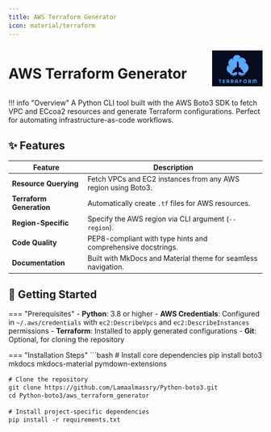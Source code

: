 ```yaml
---
title: AWS Terraform Generator
icon: material/terraform
---
```

<div style="display: flex; align-items: center; justify-content: space-between;">
  <h1>AWS Terraform Generator</h1>
  <img src="logo.png" alt="AWS Terraform Generator Logo" width="100"/>
</div>

!!! info "Overview"
    A Python CLI tool built with the AWS Boto3 SDK to fetch VPC and ECcoa2 resources and generate Terraform configurations. Perfect for automating infrastructure-as-code workflows.

## ✨ Features

| Feature | Description |
|---------|-------------|
| **Resource Querying** | Fetch VPCs and EC2 instances from any AWS region using Boto3. |
| **Terraform Generation** | Automatically create `.tf` files for AWS resources. |
| **Region-Specific** | Specify the AWS region via CLI argument (`--region`). |
| **Code Quality** | PEP8-compliant with type hints and comprehensive docstrings. |
| **Documentation** | Built with MkDocs and Material theme for seamless navigation. |

## 🚀 Getting Started

=== "Prerequisites"
    - **Python**: 3.8 or higher
    - **AWS Credentials**: Configured in `~/.aws/credentials` with `ec2:DescribeVpcs` and `ec2:DescribeInstances` permissions
    - **Terraform**: Installed to apply generated configurations
    - **Git**: Optional, for cloning the repository

=== "Installation Steps"
    ```bash
    # Install core dependencies
    pip install boto3 mkdocs mkdocs-material pymdown-extensions

    # Clone the repository
    git clone https://github.com/Lamaalmassry/Python-boto3.git
    cd Python-boto3/aws_terraform_generator

    # Install project-specific dependencies
    pip install -r requirements.txt